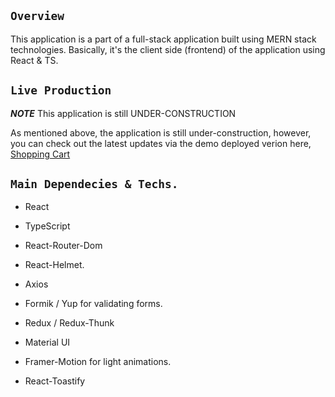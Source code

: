 ## `Overview`

This application is a part of a full-stack application built using MERN stack technologies. Basically, it's the client side (frontend) of the application using React & TS.

## `Live Production`

**_NOTE_** This application is still UNDER-CONSTRUCTION

As mentioned above, the application is still under-construction, however, you can check out the latest updates via the demo deployed verion here, [Shopping Cart](https://handyshoppingcart.netlify.app)

## `Main Dependecies & Techs.`

- React

- TypeScript

- React-Router-Dom

- React-Helmet.

- Axios

- Formik / Yup for validating forms.

- Redux / Redux-Thunk

- Material UI

- Framer-Motion for light animations.

- React-Toastify

